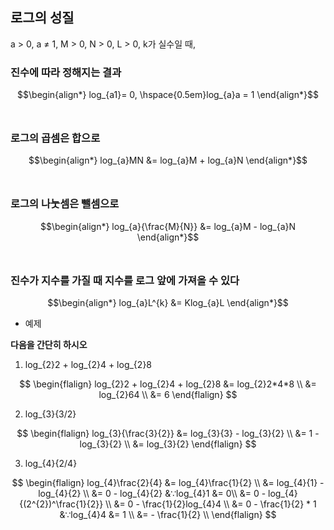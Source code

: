 
## 로그의 성질

a > 0, a ≠ 1, M > 0, N > 0, L > 0, k가 실수일 때,

### 진수에 따라 정해지는 결과

$$\begin{align*}
log_{a1}= 0, \hspace{0.5em}log_{a}a = 1
\end{align*}$$
<br>

### 로그의 곱셈은 합으로

$$\begin{align*}
log_{a}MN &= log_{a}M + log_{a}N
\end{align*}$$
<br>

### 로그의 나눗셈은 뺄셈으로

$$\begin{align*}
log_{a}{\frac{M}{N}} &= log_{a}M - log_{a}N
\end{align*}$$
<br>

### 진수가 지수를 가질 때 지수를 로그 앞에 가져올 수 있다

$$\begin{align*}
log_{a}L^{k} &= Klog_{a}L
\end{align*}$$

+ 예제

**다음을 간단히 하시오**

1. log_{2}2 + log_{2}4 + log_{2}8

$$
\begin{flalign}
log_{2}2 + log_{2}4 + log_{2}8 &= log_{2}2*4*8 \\
&= log_{2}64 \\
&= 6
\end{flalign}
$$

2. log_{3}{3/2}

$$
\begin{flalign}
log_{3}{\frac{3}{2}} &= log_{3}{3} - log_{3}{2} \\
&= 1 - log_{3}{2} \\
&= log_{3}{2}
\end{flalign}
$$

3. log_{4}{2/4}

$$
\begin{flalign}
log_{4}\frac{2}{4} &= log_{4}\frac{1}{2} \\
&= log_{4}{1} - log_{4}{2} \\
&= 0 - log_{4}{2} &∵log_{4}1 &= 0\\
&= 0 - log_{4}{(2^{2})^\frac{1}{2}} \\
&= 0 - \frac{1}{2}log_{4}4 \\
&= 0 - \frac{1}{2} * 1 &∵log_{4}4 &= 1 \\
&= - \frac{1}{2} \\
\end{flalign}
$$
